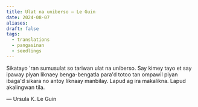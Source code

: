 ```yaml
---
title: Ulat na uniberso – Le Guin
date: 2024-08-07
aliases: 
draft: false
tags:
  - translations
  - pangasinan
  - seedlings
---
```

Sikatayo 'ran sumusulat so tariwan ulat na uniberso. Say kimey tayo et say ipaway piyan liknaey benga-bengatla para'd totoo tan ompawil piyan ibaga'd sikara no antoy liknaay manbilay. Lapud ag ira makalikna. Lapud akalingwan tila.

— Ursula K. Le Guin